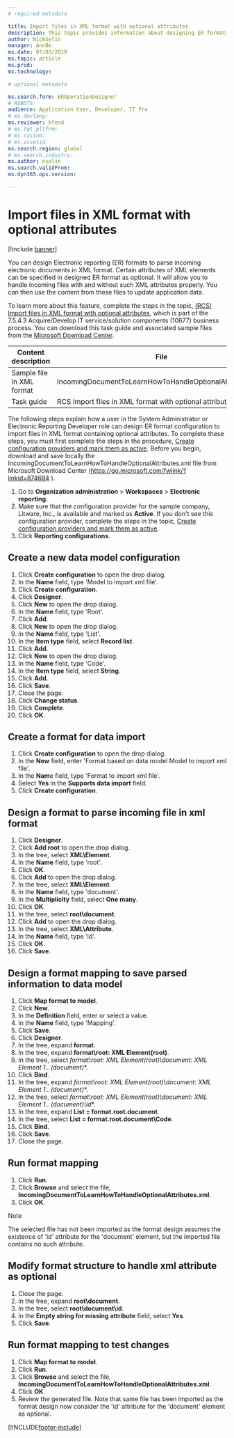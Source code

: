 ```yaml
---
# required metadata

title: Import files in XML format with optional attributes
description: This topic provides information about designing ER formats which specify XML attributes to parse incoming electronic documents in XML format.
author: NickSelin
manager: AnnBe
ms.date: 07/03/2019
ms.topic: article
ms.prod: 
ms.technology: 

# optional metadata

ms.search.form: EROperationDesigner
# ROBOTS: 
audience: Application User, Developer, IT Pro
# ms.devlang: 
ms.reviewer: kfend
# ms.tgt_pltfrm: 
# ms.custom: 
# ms.assetid: 
ms.search.region: global
# ms.search.industry: 
ms.author: nselin
ms.search.validFrom: 
ms.dyn365.ops.version: 

---
```


# Import files in XML format with optional attributes

[!include [banner](../includes/banner.md)]

You can design Electronic reporting (ER) formats to parse incoming electronic documents in XML format. Certain attributes of XML elements can be specified in designed ER format as optional. It will allow you to handle incoming files with and without such XML attributes properly. You can then use the content from these files to update application data.

To learn more about this feature, complete the steps in the topic, [(RCS) Import files in XML format with optional attributes](tasks/import-files-xml-format-optional-attributes.md), which is part of the 7.5.4.3 Acquire/Develop IT service/solution components (10677) business process. You can download this task guide and associated sample files from the [Microsoft Download Center](https://go.microsoft.com/fwlink/?linkid=874684).


| Content description       | File                                                         |
|---------------------------|--------------------------------------------------------------|
| Sample file in XML format | IncomingDocumentToLearnHowToHandleOptionalAttributes.xml     |
| Task guide                | RCS Import files in XML format with optional attributes.axtr |


The following steps explain how a user in the System Administrator or Electronic Reporting Developer role can design ER format configuration to import files in XML format containing optional attributes. To complete these steps, you must first complete the steps in the procedure, [Create configuration providers and mark them as active](tasks/er-configuration-provider-mark-it-active-2016-11.md). Before you begin, download and save locally the IncomingDocumentToLearnHowToHandleOptionalAttributes.xml file from Microsoft Download Center (https://go.microsoft.com/fwlink/?linkid=874684 ).

1. Go to **Organization administration** > **Workspaces** > **Electronic reporting**.
2. Make sure that the configuration provider for the sample company, Litware, Inc., is available and marked as **Active**. If you don't see this configuration provider, complete the steps in the topic, [Create configuration providers and mark them as active](tasks/er-configuration-provider-mark-it-active-2016-11.md).
3. Click **Reporting configurations**.

## Create a new data model configuration
1. Click **Create configuration** to open the drop dialog.
2. In the **Name** field, type 'Model to import xml file'.
3. Click **Create configuration**.
4. Click **Designer**.
5. Click **New** to open the drop dialog.
6. In the **Name** field, type 'Root'.
7. Click **Add**.
8. Click **New** to open the drop dialog.
9. In the **Name** field, type 'List'.
10.    In the **Item type** field, select **Record list**.
11.    Click **Add**.
12.    Click **New** to open the drop dialog.
13.    In the **Name** field, type 'Code'.
14.    In the **Item type** field, select **String**.
15.    Click **Add**.
16.    Click **Save**.
17.    Close the page.
18.    Click **Change status**.
19.    Click **Complete**.
20.    Click **OK**.

## Create a format for data import
1. Click **Create configuration** to open the drop dialog.
2. In the **New** field, enter 'Format based on data model Model to import xml file'.
3. In the **Nam**e field, type 'Format to import xml file'. 
4. Select **Yes** in the **Supports data import** field.
5. Click **Create configuration**.

## Design a format to parse incoming file in xml format
1. Click **Designer**.
2. Click **Add root** to open the drop dialog.
3. In the tree, select **XML\Element**.
4. In the **Name** field, type 'root'.
5. Click **OK**.
6. Click **Add** to open the drop dialog.
7. In the tree, select **XML\Element**.
8. In the **Name** field, type 'document'.
9. In the **Multiplicity** field, select **One many**.
10.    Click **OK**.
11.    In the tree, select **root\document**.
12.    Click **Add** to open the drop dialog.
13.    In the tree, select **XML\Attribute**.
14.    In the **Name** field, type 'id'.
15.    Click **OK**.
16.    Click **Save**.

## Design a format mapping to save parsed information to data model
1.    Click **Map format to model**.
2.    Click **New**.
3.    In the **Definition** field, enter or select a value.
4.    In the **Name** field, type 'Mapping'.
5.    Click **Save**.
6.    Click **Designer**.
7.    In the tree, expand **format**.
8.    In the tree, expand **format\root: XML Element(root)**.
9.    In the tree, select **format\root: XML Element(root)\document: XML Element 1..* (document)**.
10.    Click **Bind**.
11.    In the tree, expand **format\root: XML Element(root)\document: XML Element 1..* (document)**.
12.    In the tree, select **format\root: XML Element(root)\document: XML Element 1..* (document)\id**.
13.    In the tree, expand **List = format.root.document**.
14.    In the tree, select **List = format.root.document\Code**.
15.    Click **Bind**.
16.    Click **Save**.
17.    Close the page.

## Run format mapping
1. Click **Run**.
2. Click **Browse** and select the file, **IncomingDocumentToLearnHowToHandleOptionalAttributes.xml**.
3. Click **OK**.

> [!NOTE]
> The selected file has not been imported as the format design assumes the existence of 'id' attribute for the 'document' element, but the imported file contains no such attribute.

## Modify format structure to handle xml attribute as optional
1. Close the page.
2. In the tree, expand **root\document**.
3. In the tree, select **root\document\id**.
4. In the **Empty string for missing attribute** field, select **Yes**.
5. Click **Save**.

## Run format mapping to test changes
1. Click **Map format to model**.
2. Click **Run**.
3. Click **Browse** and select the file, **IncomingDocumentToLearnHowToHandleOptionalAttributes.xml**.
4. Click **OK**.
5. Review the generated file. Note that same file has been imported as the format design now consider the 'id' attribute for the 'document' element as optional.


[!INCLUDE[footer-include](../../../includes/footer-banner.md)]